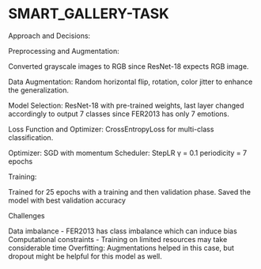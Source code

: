 # SMART_GALLERY-TASK

Approach and Decisions:

Preprocessing and Augmentation:

Converted grayscale images to RGB since ResNet-18 expects RGB image.

Data Augmentation: Random horizontal flip, rotation, color jitter to enhance the generalization.

Model Selection:
ResNet-18 with pre-trained weights, last layer changed accordingly to output 7 classes since FER2013 has only 7 emotions.

Loss Function and Optimizer:
CrossEntropyLoss for multi-class classification.

Optimizer: SGD with momentum
 Scheduler: StepLR γ = 0.1 periodicity = 7 epochs
 
 Training:
 
 Trained for 25 epochs with a training and then validation phase. Saved the model with best validation accuracy
 

  Challenges

 Data imbalance - FER2013 has class imbalance which can induce bias
 Computational constraints - Training on limited resources may take considerable time
 Overfitting: Augmentations helped in this case, but dropout might be helpful for this model as well.
